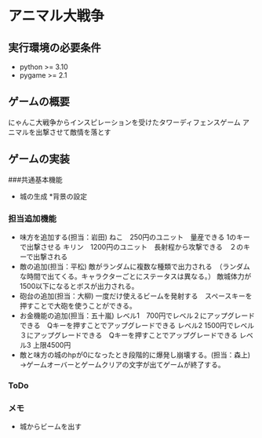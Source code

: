 # アニマル大戦争
## 実行環境の必要条件
* python >= 3.10
* pygame >= 2.1

## ゲームの概要
にゃんこ大戦争からインスピレーションを受けたタワーディフェンスゲーム
アニマルを出撃させて敵情を落とす

## ゲームの実装
###共通基本機能
* 城の生成
*背景の設定
### 担当追加機能
* 味方を追加する(担当：岩田)
ねこ　250円のユニット　量産できる 1のキーで出撃させる
キリン　1200円のユニット　長射程から攻撃できる　２のキーで出撃される
* 敵の追加(担当：平松)
敵がランダムに複数な種類で出力される　（ランダムな時間で出てくる。キャラクターごとにステータスは異なる。）
敵城体力が1500以下になるとボスが出力される。
* 砲台の追加(担当：大柳)
一度だけ使えるビームを発射する　スペースキーを押すことで大砲を使うことができる。
* お金機能の追加(担当：五十嵐)
レベル1　700円でレベル２にアップグレードできる　Qキーを押すことでアップグレードできる
レベル2 1500円でレベル３にアップグレードできる　Qキーを押すことでアップグレードできる
レベル3 上限4500円
* 敵と味方の城のhpが0になったとき段階的に爆発し崩壊する。(担当：森上)
→ゲームオーバーとゲームクリアの文字が出てゲームが終了する。
### ToDo
### メモ
* 城からビームを出す
